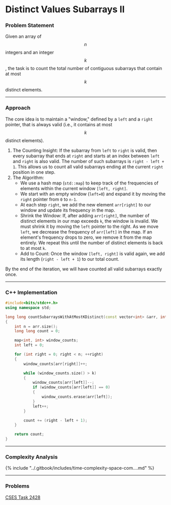 # Distinct Values Subarrays II

### Problem Statement

Given an array of $$n$$ integers and an integer $$k$$, the task is to count the total number of contiguous subarrays that contain at most $$k$$ distinct elements.

***

### Approach

The core idea is to maintain a "window," defined by a `left` and a `right` pointer, that is always valid (i.e., it contains at most $$k$$ distinct elements).

1. The Counting Insight: If the subarray from `left` to `right` is valid, then every subarray that ends at `right` and starts at an index between `left` and `right` is also valid. The number of such subarrays is `right - left + 1`. This allows us to count all valid subarrays ending at the current `right` position in one step.
2. The Algorithm:
   * We use a hash map (`std::map`) to keep track of the frequencies of elements within the current window `[left, right]`.
   * We start with an empty window (`left=0`) and expand it by moving the `right` pointer from `0` to `n-1`.
   * At each step `right`, we add the new element `arr[right]` to our window and update its frequency in the map.
   * Shrink the Window: If, after adding `arr[right]`, the number of distinct elements in our map exceeds `k`, the window is invalid. We must shrink it by moving the `left` pointer to the right. As we move `left`, we decrease the frequency of `arr[left]` in the map. If an element's frequency drops to zero, we remove it from the map entirely. We repeat this until the number of distinct elements is back to at most `k`.
   * Add to Count: Once the window `[left, right]` is valid again, we add its length (`right - left + 1`) to our total count.

By the end of the iteration, we will have counted all valid subarrays exactly once.

***

### C++ Implementation

```cpp
#include<bits/stdc++.h>
using namespace std;

long long countSubarraysWithAtMostKDistinct(const vector<int> &arr, int k)
{
    int n = arr.size();
    long long count = 0;

    map<int, int> window_counts;
    int left = 0;

    for (int right = 0; right < n; ++right)
    {
        window_counts[arr[right]]++;

        while (window_counts.size() > k)
        {
            window_counts[arr[left]]--;
            if (window_counts[arr[left]] == 0)
            {
                window_counts.erase(arr[left]);
            }
            left++;
        }

        count += (right - left + 1);
    }

    return count;
}
```

***

### Complexity Analysis

{% include "../.gitbook/includes/time-complexity-space-com....md" %}

***

### Problems

[CSES Task 2428](https://cses.fi/problemset/task/2428/)
